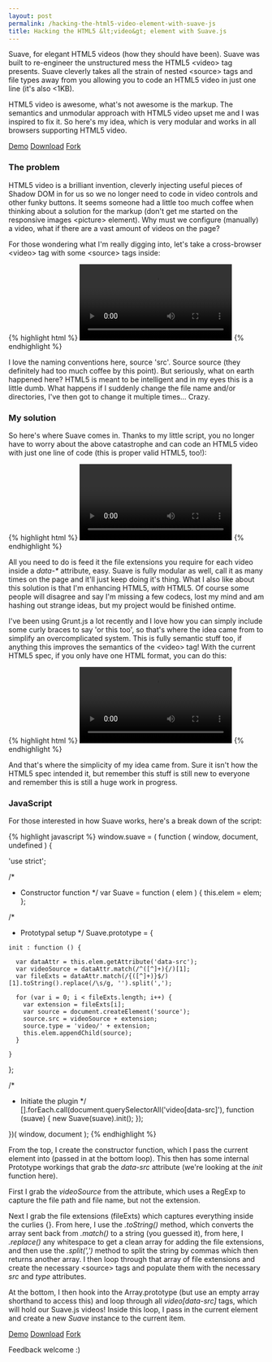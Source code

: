 ```yaml
---
layout: post
permalink: /hacking-the-html5-video-element-with-suave-js
title: Hacking the HTML5 &lt;video&gt; element with Suave.js
---
```


Suave, for elegant HTML5 videos (how they should have been). Suave was built to re-engineer the unstructured mess the HTML5 &lt;video&gt; tag presents. Suave cleverly takes all the strain of nested &lt;source&gt; tags and file types away from you allowing you to code an HTML5 video in just one line (it's also <1KB).

HTML5 video is awesome, what's not awesome is the markup. The semantics and unmodular approach with HTML5 video upset me and I was inspired to fix it. So here's my idea, which is very modular and works in all browsers supporting HTML5 video.

<div class="download-box">
	<a href="//toddmotto.com/labs/suave" onclick="_gaq.push(['_trackEvent', 'Click', 'Demo suave', 'suave Demo']);">Demo</a>
	<a href="//github.com/toddmotto/suave/archive/master.zip" onclick="_gaq.push(['_trackEvent', 'Click', 'Download suave', 'Download suave']);">Download</a>
	<a href="//github.com/toddmotto/suave" onclick="_gaq.push(['_trackEvent', 'Click', 'Fork suave', 'suave Fork']);">Fork</a>
</div>

### The problem
HTML5 video is a brilliant invention, cleverly injecting useful pieces of Shadow DOM in for us so we no longer need to code in video controls and other funky buttons. It seems someone had a little too much coffee when thinking about a solution for the markup (don't get me started on the responsive images &lt;picture&gt; element). Why must we configure (manually) a video, what if there are a vast amount of videos on the page?

For those wondering what I'm really digging into, let's take a cross-browser &lt;video&gt; tag with some &lt;source&gt; tags inside:

{% highlight html %}
<video>
  <source src="video/trailer.mp4" type="video/mp4">
  <source src="video/trailer.ogv" type="video/ogv">
  <source src="video/trailer.webm" type="video/webm">
</video>
{% endhighlight %}

I love the naming conventions here, source 'src'. Source source (they definitely had too much coffee by this point). But seriously, what on earth happened here? HTML5 is meant to be intelligent and in my eyes this is a little dumb. What happens if I suddenly change the file name and/or directories, I've then got to change it multiple times... Crazy.

### My solution
So here's where Suave comes in. Thanks to my little script, you no longer have to worry about the above catastrophe and can code an HTML5 video with just one line of code (this is proper valid HTML5, too!):

{% highlight html %}
<video data-src="video/mymovie.{mp4, ogv, webm}"></video>
{% endhighlight %}

All you need to do is feed it the file extensions you require for each video inside a _data-*_ attribute, easy. Suave is fully modular as well, call it as many times on the page and it'll just keep doing it's thing. What I also like about this solution is that I'm enhancing HTML5, _with_ HTML5. Of course some people will disagree and say I'm missing a few codecs, lost my mind and am hashing out strange ideas, but my project would be finished ontime.

I've been using Grunt.js a lot recently and I love how you can simply include some curly braces to say 'or this too', so that's where the idea came from to simplify an overcomplicated system. This is fully semantic stuff too, if anything this improves the semantics of the &lt;video&gt; tag! With the current HTML5 spec, if you only have one HTML format, you can do this:

{% highlight html %}
<video src="video/mymovie.mp4"></video>
{% endhighlight %}

And that's where the simplicity of my idea came from. Sure it isn't how the HTML5 spec intended it, but remember this stuff is still new to everyone and remember this is still a huge work in progress.

### JavaScript
For those interested in how Suave works, here's a break down of the script:

{% highlight javascript %}
window.suave = ( function ( window, document, undefined ) {

  'use strict';

  /*
   * Constructor function
   */
  var Suave = function ( elem ) {
    this.elem = elem;
  };

  /*
   * Prototypal setup
   */
  Suave.prototype = {

    init : function () {

      var dataAttr = this.elem.getAttribute('data-src');
      var videoSource = dataAttr.match(/^([^]+){/)[1];
      var fileExts = dataAttr.match(/{([^]+)}$/)[1].toString().replace(/\s/g, '').split(',');
      
      for (var i = 0; i < fileExts.length; i++) {
        var extension = fileExts[i];
        var source = document.createElement('source');
        source.src = videoSource + extension;
        source.type = 'video/' + extension;
        this.elem.appendChild(source);
      }

    }

  };

  /*
   * Initiate the plugin
   */
  [].forEach.call(document.querySelectorAll('video[data-src]'), function (suave) {
    new Suave(suave).init();
  });

})( window, document );
{% endhighlight %}

From the top, I create the constructor function, which I pass the current element into (passed in at the bottom loop). This then has some internal Prototype workings that grab the _data-src_ attribute (we're looking at the _init_ function here).

First I grab the _videoSource_ from the attribute, which uses a RegExp to capture the file path and file name, but not the extension.

Next I grab the file extensions (fileExts) which captures everything inside the curlies {}. From here, I use the _.toString()_ method, which converts the array sent back from _.match()_ to a string (you guessed it), from here, I _.replace()_ any whitespace to get a clean array for adding the file extensions, and then use the _.split(',')_ method to split the string by commas which then returns another array. I then loop through that array of file extensions and create the necessary &lt;source&gt; tags and populate them with the necessary _src_ and _type_ attributes.

At the bottom, I then hook into the Array.prototype (but use an empty array shorthand to access this) and loop through all _video[data-src]_ tags, which will hold our Suave.js videos! Inside this loop, I pass in the current element and create a new _Suave_ instance to the current item.

<div class="download-box">
  <a href="//toddmotto.com/labs/suave" onclick="_gaq.push(['_trackEvent', 'Click', 'Demo suave', 'suave Demo']);">Demo</a>
  <a href="//github.com/toddmotto/suave/archive/master.zip" onclick="_gaq.push(['_trackEvent', 'Click', 'Download suave', 'Download suave']);">Download</a>
  <a href="//github.com/toddmotto/suave" onclick="_gaq.push(['_trackEvent', 'Click', 'Fork suave', 'suave Fork']);">Fork</a>
</div>

Feedback welcome :)